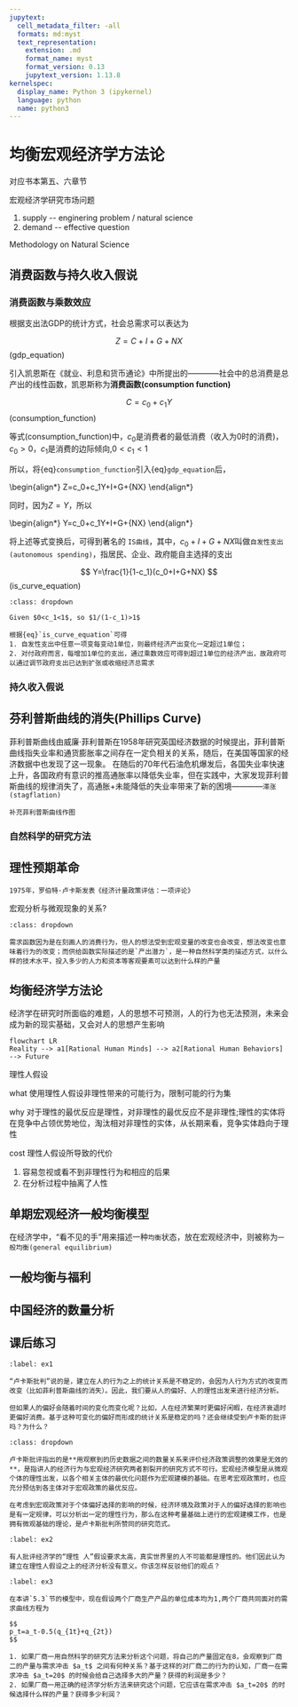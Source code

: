 ```yaml
---
jupytext:
  cell_metadata_filter: -all
  formats: md:myst
  text_representation:
    extension: .md
    format_name: myst
    format_version: 0.13
    jupytext_version: 1.13.8
kernelspec:
  display_name: Python 3 (ipykernel)
  language: python
  name: python3
---
```


# 均衡宏观经济学方法论

对应书本第五、六章节

宏观经济学研究市场问题

1. supply -- enginering problem / natural science
2. demand -- effective question

Methodology on Natural Science


## 消费函数与持久收入假说

### 消费函数与乘数效应

根据支出法GDP的统计方式，社会总需求可以表达为

$$
Z=C+I+G+NX
$$ (gdp_equation)

引入凯恩斯在《就业、利息和货币通论》中所提出的————社会中的总消费是总产出的线性函数，凯恩斯称为**消费函数(consumption function)**

$$
C=c_0+c_1Y
$$ (consumption_function)

等式(consumption_function)中，$c_0$是消费者的最低消费（收入为0时的消费)，$c_0>0$，$c_1$是消费的边际倾向,$0<c_1<1$

所以，将{eq}`consumption_function`引入{eq}`gdp_equation`后，

\begin{align*}
Z=c_0+c_1Y+I+G+{NX}
\end{align*}

同时，因为$Z=Y$，所以

\begin{align*}
Y=c_0+c_1Y+I+G+{NX}
\end{align*}

将上述等式变换后，可得到著名的 `IS曲线`，其中，$c_0+I+G+NX$叫做`自发性支出(autonomous spending)`，指居民、企业、政府能自主选择的支出

$$
Y=\frac{1}{1-c_1}(c_0+I+G+NX)
$$ (is_curve_equation)

```{prf:corollary} Multiplier Effect
:class: dropdown

Given $0<c_1<1$, so $1/(1-c_1)>1$

根据{eq}`is_curve_equation`可得
1. 自发性支出中任意一项变每变动1单位，则最终经济产出变化一定超过1单位；
2. 对付政府而言，每增加1单位的支出，通过乘数效应可得到超过1单位的经济产出，故政府可以通过调节政府支出已达到扩张或收缩经济总需求
```

### 持久收入假说



## 芬利普斯曲线的消失(Phillips Curve)

菲利普斯曲线由威廉·菲利普斯在1958年研究英国经济数据的时候提出，菲利普斯曲线指失业率和通货膨胀率之间存在一定负相关的关系，随后，在美国等国家的经济数据中也发现了这一现象。
在随后的70年代石油危机爆发后，各国失业率快速上升，各国政府有意识的推高通胀率以降低失业率，但在实践中，大家发现菲利普斯曲线的规律消失了，高通胀+未能降低的失业率带来了新的困境————`滞涨(stagflation)`

```{error}
补充菲利普斯曲线作图
```

### 自然科学的研究方法

## 理性预期革命

```{admonition} 卢卡斯批判(Lucas Critique)
1975年，罗伯特·卢卡斯发表《经济计量政策评估：一项评论》
```

宏观分析与微观现象的关系?

```{admonition} 为什么消费函数被批判不恰当，那为什么仍然可以使用供给函数？
:class: dropdown

需求函数因为是在刻画人的消费行为，但人的想法受到宏观变量的改变也会改变，想法改变也意味着行为的改变；而供给函数实际描述的是`产出潜力`，是一种自然科学类的描述方式，以什么样的技术水平，投入多少的人力和资本等客观要素可以达到什么样的产量
```

## 均衡经济学方法论

经济学在研究时所面临的难题，人的思想不可预测，人的行为也无法预测，未来会成为新的现实基础，又会对人的思想产生影响

```{mermaid}
flowchart LR
Reality --> a1[Rational Human Minds] --> a2[Rational Human Behaviors] --> Future
```

理性人假设

what 使用理性人假设非理性带来的可能行为，限制可能的行为集

why 对于理性的最优反应是理性，对非理性的最优反应不是非理性;理性的实体将在竞争中占领优势地位，淘汰相对非理性的实体，从长期来看，竞争实体趋向于理性

cost 理性人假设所导致的代价
1. 容易忽视或看不到非理性行为和相应的后果
2. 在分析过程中抽离了人性

## 单期宏观经济一般均衡模型

在经济学中，“看不见的手”用来描述一种`均衡`状态，放在宏观经济中，则被称为`一般均衡(general equilibrium)`



## 一般均衡与福利

## 中国经济的数量分析

## 课后练习

```{exercise}
:label: ex1

“卢卡斯批判”说的是，建立在人的行为之上的统计关系是不稳定的，会因为人行为方式的改变而改变（比如菲利普斯曲线的消失）。因此，我们要从人的偏好、人的理性出发来进行经济分析。

但如果人的偏好会随着时间的变化而变化呢？比如，人在经济繁莱时更偏好闲暇，在经济衰退时更偏好消费。基于这种可变化的偏好而形成的统计关系是稳定的吗？还会继续受到卢卡斯的批评吗？为什么？
```

````{solution} ex1
:class: dropdown

卢卡斯批评指出的是**用观察到的历史数据之间的数量关系来评价经济政策调整的效果是无效的**，是指讲人的经济行为与宏观经济研究两者割裂开的研究方式不可行。宏观经济模型是从微观个体的理性出发，以各个相关主体的最优化问题作为宏观建模的基础。在思考宏观政策时，也应充分预估到各主体对于宏观政策的最优反应。

在考虑到宏观政策对于个体偏好选择的影响的时候，经济环境及政策对于人的偏好选择的影响也是有一定规律，可以分析出一定的理性行为，那么在这种考量基础上进行的宏观建模工作，也是拥有微观基础的理论，是卢卡斯批判所赞同的研究范式。

````

```{exercise}
:label: ex2

有人批评经济学的“理性 人”假设要求太高，真实世界里的人不可能都是理性的。他们因此认为建立在理性人假设之上的经济分析没有意义。你该怎样反驳他们的观点？
```

```{exercise}
:label: ex3

在本讲`5.3`节的模型中，现在假设两个厂商生产产品的单位成本均为1,两个厂商共同面对的需求曲线方程为

$$
p_t=a_t-0.5(q_{1t}+q_{2t})
$$

1. 如果厂商一用自然科学的研究方法来分析这个问题，将自己的产量固定在8，会观察到厂商二的产量与需求冲击 $a_t$ 之间有何种关系？基于这样的对厂商二的行为的认知，厂商一在需求冲击 $a_t=20$ 的时候会给自己选择多大的产量？获得的利润是多少？
2. 如果厂商一用正确的经济学分析方法来研究这个问题，它应该在需求冲击 $a_t=20$ 的时候选择什么样的产量？获得多少利润？
```
